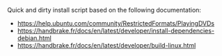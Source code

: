 Quick and dirty install script based on the following documentation:
- https://help.ubuntu.com/community/RestrictedFormats/PlayingDVDs
- https://handbrake.fr/docs/en/latest/developer/install-dependencies-debian.html
- https://handbrake.fr/docs/en/latest/developer/build-linux.html
